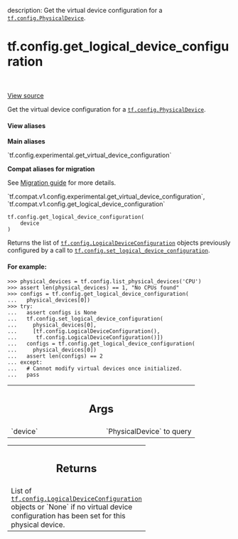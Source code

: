 description: Get the virtual device configuration for a <a href="../../tf/config/PhysicalDevice.md"><code>tf.config.PhysicalDevice</code></a>.

<div itemscope itemtype="http://developers.google.com/ReferenceObject">
<meta itemprop="name" content="tf.config.get_logical_device_configuration" />
<meta itemprop="path" content="Stable" />
</div>

# tf.config.get_logical_device_configuration

<!-- Insert buttons and diff -->

<table class="tfo-notebook-buttons tfo-api nocontent" align="left">

</table>

<a target="_blank" href="/code/stable/tensorflow/python/framework/config.py">View source</a>



Get the virtual device configuration for a <a href="../../tf/config/PhysicalDevice.md"><code>tf.config.PhysicalDevice</code></a>.

<section class="expandable">
  <h4 class="showalways">View aliases</h4>
  <p>
<b>Main aliases</b>
<p>`tf.config.experimental.get_virtual_device_configuration`</p>

<b>Compat aliases for migration</b>
<p>See
<a href="https://www.tensorflow.org/guide/migrate">Migration guide</a> for
more details.</p>
<p>`tf.compat.v1.config.experimental.get_virtual_device_configuration`, `tf.compat.v1.config.get_logical_device_configuration`</p>
</p>
</section>

<pre class="devsite-click-to-copy prettyprint lang-py tfo-signature-link">
<code>tf.config.get_logical_device_configuration(
    device
)
</code></pre>



<!-- Placeholder for "Used in" -->

Returns the list of <a href="../../tf/config/LogicalDeviceConfiguration.md"><code>tf.config.LogicalDeviceConfiguration</code></a>
objects previously configured by a call to
<a href="../../tf/config/set_logical_device_configuration.md"><code>tf.config.set_logical_device_configuration</code></a>.

#### For example:



```
>>> physical_devices = tf.config.list_physical_devices('CPU')
>>> assert len(physical_devices) == 1, "No CPUs found"
>>> configs = tf.config.get_logical_device_configuration(
...   physical_devices[0])
>>> try:
...   assert configs is None
...   tf.config.set_logical_device_configuration(
...     physical_devices[0],
...     [tf.config.LogicalDeviceConfiguration(),
...      tf.config.LogicalDeviceConfiguration()])
...   configs = tf.config.get_logical_device_configuration(
...     physical_devices[0])
...   assert len(configs) == 2
... except:
...   # Cannot modify virtual devices once initialized.
...   pass
```

<!-- Tabular view -->
 <table class="responsive fixed orange">
<colgroup><col width="214px"><col></colgroup>
<tr><th colspan="2"><h2 class="add-link">Args</h2></th></tr>

<tr>
<td>
`device`
</td>
<td>
`PhysicalDevice` to query
</td>
</tr>
</table>



<!-- Tabular view -->
 <table class="responsive fixed orange">
<colgroup><col width="214px"><col></colgroup>
<tr><th colspan="2"><h2 class="add-link">Returns</h2></th></tr>
<tr class="alt">
<td colspan="2">
List of <a href="../../tf/config/LogicalDeviceConfiguration.md"><code>tf.config.LogicalDeviceConfiguration</code></a> objects or
`None` if no virtual device configuration has been set for this physical
device.
</td>
</tr>

</table>

